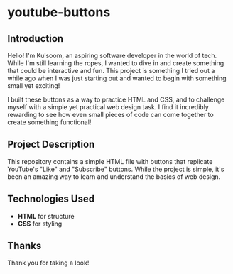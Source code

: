 ﻿# youtube-buttons

## Introduction
Hello! I'm Kulsoom, an aspiring software developer in the world of tech. While I'm still learning the ropes, I wanted to dive in and create something that could be interactive and fun. This project is something I tried out a while ago when I was just starting out and wanted to begin with something small yet exciting!

I built these buttons as a way to practice HTML and CSS, and to challenge myself with a simple yet practical web design task. I find it incredibly rewarding to see how even small pieces of code can come together to create something functional!

## Project Description
This repository contains a simple HTML file with buttons that replicate YouTube's "Like" and "Subscribe" buttons. While the project is simple, it's been an amazing way to learn and understand the basics of web design. 

## Technologies Used
- **HTML** for structure
- **CSS** for styling

## Thanks
Thank you for taking a look! 
